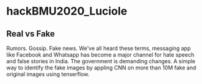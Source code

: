 # hackBMU2020_Luciole
## Real vs Fake
Rumors. Gossip. Fake news.
We've all heard these terms, messaging app like Facebook and Whatsapp has become a major channel for hate speech and false stories in India. The government is demanding changes.
A simple way to identify the fake images by appling CNN on more than 10M fake and original images using tenserflow.


